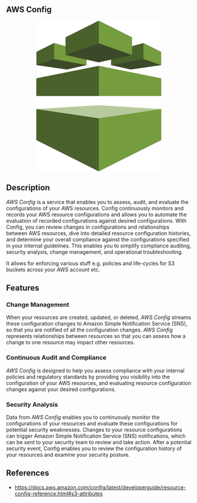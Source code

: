 ## AWS Config

<p align="center">
  <img src="https://github.com/WhiteRookPL/aws-identity-access-management/raw/master/knowledge-base/assets/config.png" />
</p>

## Description

*AWS Config* is a service that enables you to assess, audit, and evaluate the configurations of your AWS resources. Config continuously monitors and records your AWS resource configurations and allows you to automate the evaluation of recorded configurations against desired configurations. With Config, you can review changes in configurations and relationships between AWS resources, dive into detailed resource configuration histories, and determine your overall compliance against the configurations specified in your internal guidelines. This enables you to simplify compliance auditing, security analysis, change management, and operational troubleshooting.

It allows for enforcing various stuff e.g. policies and life-cycles for S3 buckets across your *AWS* account etc.

## Features

### Change Management

When your resources are created, updated, or deleted, *AWS Config* streams these configuration changes to Amazon Simple Notification Service (SNS), so that you are notified of all the configuration changes. *AWS Config* represents relationships between resources so that you can assess how a change to one resource may impact other resources.

### Continuous Audit and Compliance

*AWS Config* is designed to help you assess compliance with your internal policies and regulatory standards by providing you visibility into the configuration of your AWS resources, and evaluating resource configuration changes against your desired configurations.

### Security Analysis

Data from *AWS Config* enables you to continuously monitor the configurations of your resources and evaluate these configurations for potential security weaknesses. Changes to your resource configurations can trigger Amazon Simple Notification Service (SNS) notifications, which can be sent to your security team to review and take action. After a potential security event, Config enables you to review the configuration history of your resources and examine your security posture.

## References

- https://docs.aws.amazon.com/config/latest/developerguide/resource-config-reference.html#s3-attributes
